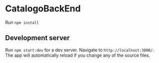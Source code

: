 # CatalogoBackEnd 

Run `npm install` 

## Development server

Run `npm start:dev` for a dev server. Navigate to `http://localhost:3000/`. The app will automatically reload if you change any of the source files.


